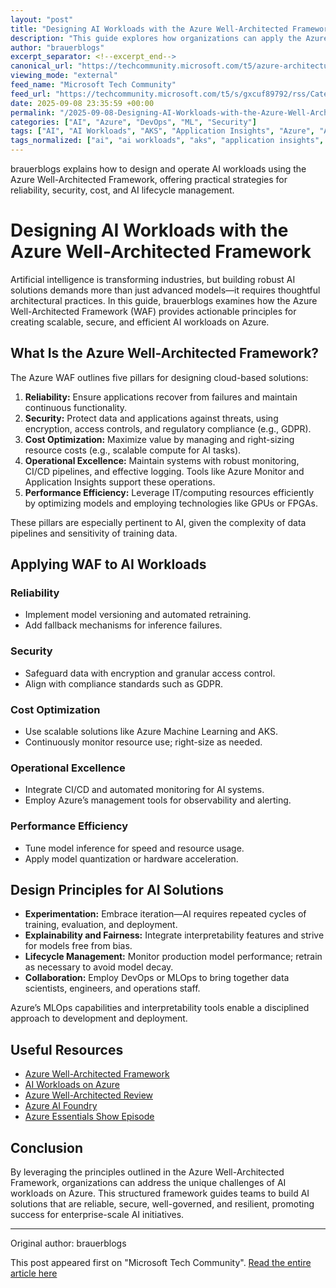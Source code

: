 ```yaml
---
layout: "post"
title: "Designing AI Workloads with the Azure Well-Architected Framework"
description: "This guide explores how organizations can apply the Azure Well-Architected Framework (WAF) to design, build, and operate scalable, secure, and efficient AI solutions on Azure. It covers the five pillars of WAF, addresses unique challenges in AI such as model decay and data sensitivity, and demonstrates practical design principles, like MLOps and explainability, relevant to Microsoft Azure-based AI development."
author: "brauerblogs"
excerpt_separator: <!--excerpt_end-->
canonical_url: "https://techcommunity.microsoft.com/t5/azure-architecture-blog/designing-ai-workloads-with-the-azure-well-architected-framework/ba-p/4452252"
viewing_mode: "external"
feed_name: "Microsoft Tech Community"
feed_url: "https://techcommunity.microsoft.com/t5/s/gxcuf89792/rss/Category?category.id=Azure"
date: 2025-09-08 23:35:59 +00:00
permalink: "/2025-09-08-Designing-AI-Workloads-with-the-Azure-Well-Architected-Framework.html"
categories: ["AI", "Azure", "DevOps", "ML", "Security"]
tags: ["AI", "AI Workloads", "AKS", "Application Insights", "Azure", "Azure Machine Learning", "Azure Monitor", "Azure Well Architected Framework", "CI/CD", "Cloud Architecture", "Community", "Cost Optimization", "Data Security", "DevOps", "ML", "MLOps", "Model Decay", "Model Explainability", "Operational Excellence", "Performance Optimization", "Scalable AI Solutions", "Security"]
tags_normalized: ["ai", "ai workloads", "aks", "application insights", "azure", "azure machine learning", "azure monitor", "azure well architected framework", "cislashcd", "cloud architecture", "community", "cost optimization", "data security", "devops", "ml", "mlops", "model decay", "model explainability", "operational excellence", "performance optimization", "scalable ai solutions", "security"]
---
```


brauerblogs explains how to design and operate AI workloads using the Azure Well-Architected Framework, offering practical strategies for reliability, security, cost, and AI lifecycle management.<!--excerpt_end-->

# Designing AI Workloads with the Azure Well-Architected Framework

Artificial intelligence is transforming industries, but building robust AI solutions demands more than just advanced models—it requires thoughtful architectural practices. In this guide, brauerblogs examines how the Azure Well-Architected Framework (WAF) provides actionable principles for creating scalable, secure, and efficient AI workloads on Azure.

## What Is the Azure Well-Architected Framework?

The Azure WAF outlines five pillars for designing cloud-based solutions:

1. **Reliability:** Ensure applications recover from failures and maintain continuous functionality.
2. **Security:** Protect data and applications against threats, using encryption, access controls, and regulatory compliance (e.g., GDPR).
3. **Cost Optimization:** Maximize value by managing and right-sizing resource costs (e.g., scalable compute for AI tasks).
4. **Operational Excellence:** Maintain systems with robust monitoring, CI/CD pipelines, and effective logging. Tools like Azure Monitor and Application Insights support these operations.
5. **Performance Efficiency:** Leverage IT/computing resources efficiently by optimizing models and employing technologies like GPUs or FPGAs.

These pillars are especially pertinent to AI, given the complexity of data pipelines and sensitivity of training data.

## Applying WAF to AI Workloads

### Reliability

- Implement model versioning and automated retraining.
- Add fallback mechanisms for inference failures.

### Security

- Safeguard data with encryption and granular access control.
- Align with compliance standards such as GDPR.

### Cost Optimization

- Use scalable solutions like Azure Machine Learning and AKS.
- Continuously monitor resource use; right-size as needed.

### Operational Excellence

- Integrate CI/CD and automated monitoring for AI systems.
- Employ Azure’s management tools for observability and alerting.

### Performance Efficiency

- Tune model inference for speed and resource usage.
- Apply model quantization or hardware acceleration.

## Design Principles for AI Solutions

- **Experimentation:** Embrace iteration—AI requires repeated cycles of training, evaluation, and deployment.
- **Explainability and Fairness:** Integrate interpretability features and strive for models free from bias.
- **Lifecycle Management:** Monitor production model performance; retrain as necessary to avoid model decay.
- **Collaboration:** Employ DevOps or MLOps to bring together data scientists, engineers, and operations staff.

Azure’s MLOps capabilities and interpretability tools enable a disciplined approach to development and deployment.

## Useful Resources

- [Azure Well-Architected Framework](https://aka.ms/WAF)
- [AI Workloads on Azure](https://aka.ms/AzEssentials/207/01)
- [Azure Well-Architected Review](https://aka.ms/AzEssentials/207/02)
- [Azure AI Foundry](https://aka.ms/AzEssentials/207/03)
- [Azure Essentials Show Episode](https://www.youtube.com/watch?v=UXeU4PKrQUw)

## Conclusion

By leveraging the principles outlined in the Azure Well-Architected Framework, organizations can address the unique challenges of AI workloads on Azure. This structured framework guides teams to build AI solutions that are reliable, secure, well-governed, and resilient, promoting success for enterprise-scale AI initiatives.

---

Original author: brauerblogs

This post appeared first on "Microsoft Tech Community". [Read the entire article here](https://techcommunity.microsoft.com/t5/azure-architecture-blog/designing-ai-workloads-with-the-azure-well-architected-framework/ba-p/4452252)
